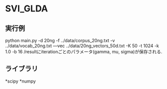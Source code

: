 # SVI_GLDA

## 実行例
python main.py -d 20ng -f ../data/corpus_20ng.txt -v ../data/vocab_20ng.txt —vec ../data/20ng_vectors_50d.txt -K 50 -t 1024 -k 1.0 -b 16
/resultにiterationごとのパラメータ(gamma, mu, sigma)が保存される.

## ライブラリ
*scipy
*numpy